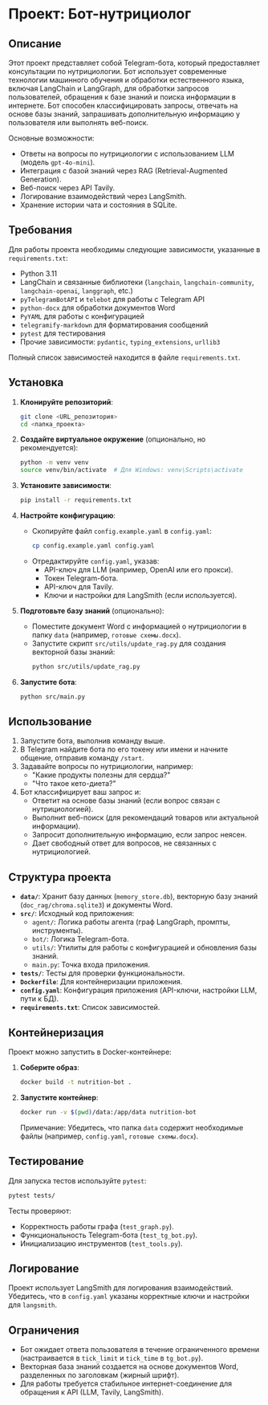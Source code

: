 # Проект: Бот-нутрициолог

## Описание

Этот проект представляет собой Telegram-бота, который предоставляет консультации по нутрициологии. Бот использует современные технологии машинного обучения и обработки естественного языка, включая LangChain и LangGraph, для обработки запросов пользователей, обращения к базе знаний и поиска информации в интернете. Бот способен классифицировать запросы, отвечать на основе базы знаний, запрашивать дополнительную информацию у пользователя или выполнять веб-поиск.

Основные возможности:
- Ответы на вопросы по нутрициологии с использованием LLM (модель `gpt-4o-mini`).
- Интеграция с базой знаний через RAG (Retrieval-Augmented Generation).
- Веб-поиск через API Tavily.
- Логирование взаимодействий через LangSmith.
- Хранение истории чата и состояния в SQLite.

## Требования

Для работы проекта необходимы следующие зависимости, указанные в `requirements.txt`:

- Python 3.11
- LangChain и связанные библиотеки (`langchain`, `langchain-community`, `langchain-openai`, `langgraph`, etc.)
- `pyTelegramBotAPI` и `telebot` для работы с Telegram API
- `python-docx` для обработки документов Word
- `PyYAML` для работы с конфигурацией
- `telegramify-markdown` для форматирования сообщений
- `pytest` для тестирования
- Прочие зависимости: `pydantic`, `typing_extensions`, `urllib3`

Полный список зависимостей находится в файле `requirements.txt`.

## Установка

1. **Клонируйте репозиторий**:
   ```bash
   git clone <URL_репозитория>
   cd <папка_проекта>
   ```

2. **Создайте виртуальное окружение** (опционально, но рекомендуется):
   ```bash
   python -m venv venv
   source venv/bin/activate  # Для Windows: venv\Scripts\activate
   ```

3. **Установите зависимости**:
   ```bash
   pip install -r requirements.txt
   ```

4. **Настройте конфигурацию**:
   - Скопируйте файл `config.example.yaml` в `config.yaml`:
     ```bash
     cp config.example.yaml config.yaml
     ```
   - Отредактируйте `config.yaml`, указав:
     - API-ключ для LLM (например, OpenAI или его прокси).
     - Токен Telegram-бота.
     - API-ключ для Tavily.
     - Ключи и настройки для LangSmith (если используется).

5. **Подготовьте базу знаний** (опционально):
   - Поместите документ Word с информацией о нутрициологии в папку `data` (например, `готовые схемы.docx`).
   - Запустите скрипт `src/utils/update_rag.py` для создания векторной базы знаний:
     ```bash
     python src/utils/update_rag.py
     ```

6. **Запустите бота**:
   ```bash
   python src/main.py
   ```

## Использование

1. Запустите бота, выполнив команду выше.
2. В Telegram найдите бота по его токену или имени и начните общение, отправив команду `/start`.
3. Задавайте вопросы по нутрициологии, например:
   - "Какие продукты полезны для сердца?"
   - "Что такое кето-диета?"
4. Бот классифицирует ваш запрос и:
   - Ответит на основе базы знаний (если вопрос связан с нутрициологией).
   - Выполнит веб-поиск (для рекомендаций товаров или актуальной информации).
   - Запросит дополнительную информацию, если запрос неясен.
   - Дает свободный ответ для вопросов, не связанных с нутрициологией.

## Структура проекта

- **`data/`**: Хранит базу данных (`memory_store.db`), векторную базу знаний (`doc_rag/chroma.sqlite3`) и документы Word.
- **`src/`**: Исходный код приложения:
  - `agent/`: Логика работы агента (граф LangGraph, промпты, инструменты).
  - `bot/`: Логика Telegram-бота.
  - `utils/`: Утилиты для работы с конфигурацией и обновления базы знаний.
  - `main.py`: Точка входа приложения.
- **`tests/`**: Тесты для проверки функциональности.
- **`Dockerfile`**: Для контейнеризации приложения.
- **`config.yaml`**: Конфигурация приложения (API-ключи, настройки LLM, пути к БД).
- **`requirements.txt`**: Список зависимостей.

## Контейнеризация

Проект можно запустить в Docker-контейнере:

1. **Соберите образ**:
   ```bash
   docker build -t nutrition-bot .
   ```

2. **Запустите контейнер**:
   ```bash
   docker run -v $(pwd)/data:/app/data nutrition-bot
   ```

   Примечание: Убедитесь, что папка `data` содержит необходимые файлы (например, `config.yaml`, `готовые схемы.docx`).

## Тестирование

Для запуска тестов используйте `pytest`:
```bash
pytest tests/
```

Тесты проверяют:
- Корректность работы графа (`test_graph.py`).
- Функциональность Telegram-бота (`test_tg_bot.py`).
- Инициализацию инструментов (`test_tools.py`).

## Логирование

Проект использует LangSmith для логирования взаимодействий. Убедитесь, что в `config.yaml` указаны корректные ключи и настройки для `langsmith`.

## Ограничения

- Бот ожидает ответа пользователя в течение ограниченного времени (настраивается в `tick_limit` и `tick_time` в `tg_bot.py`).
- Векторная база знаний создается на основе документов Word, разделенных по заголовкам (жирный шрифт).
- Для работы требуется стабильное интернет-соединение для обращения к API (LLM, Tavily, LangSmith).